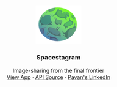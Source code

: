 
<br />
<p align="center">
    <img src="https://raw.githubusercontent.com/pavansrinivasmamidala/spacestagram/main/src/assets/readme-logo.png" alt="Logo" width="120" height="100" style="border-radius:"100%"">
  </a>
  <h3 align="center">Spacestagram</h3>
  <p align="center">
    Image-sharing from the final frontier
    <br />
    <a href="https://spacestagram-lyart.vercel.app">View App</a>
    ·
    <a href="https://github.com/pavansrinivasmamidala/spacestagram">API Source</a>
    ·
    <a href="https://www.linkedin.com/in/pavan-srinivas-mamidala-152139154/">Pavan's LinkedIn</a>
  </p>
</p>

